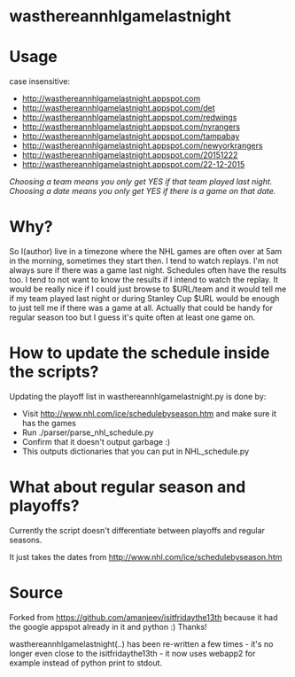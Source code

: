 wasthereannhlgamelastnight
==========================

Usage
=====

case insensitive:  

 * http://wasthereannhlgamelastnight.appspot.com
 * http://wasthereannhlgamelastnight.appspot.com/det
 * http://wasthereannhlgamelastnight.appspot.com/redwings
 * http://wasthereannhlgamelastnight.appspot.com/nyrangers
 * http://wasthereannhlgamelastnight.appspot.com/tampabay
 * http://wasthereannhlgamelastnight.appspot.com/newyorkrangers
 * http://wasthereannhlgamelastnight.appspot.com/20151222
 * http://wasthereannhlgamelastnight.appspot.com/22-12-2015

*Choosing a team means you only get YES if that team played last night.*
*Choosing a date means you only get YES if there is a game on _that_ date.*

Why?
====

So I(author) live in a timezone where the NHL games are often over at 5am in the morning, sometimes they start then. I tend to watch replays. I'm not always sure if there was a game last night. Schedules often have the results too. I tend to not want to know the results if I intend to watch the replay. It would be really nice if I could just browse to $URL/team and it would tell me if my team played last night or during Stanley Cup $URL would be enough to just tell me if there was a game at all. Actually that could be handy for regular season too but I guess it's quite often at least one game on.

How to update the schedule inside the scripts?
====

Updating the playoff list in wasthereannhlgamelastnight.py is done by:

 - Visit http://www.nhl.com/ice/schedulebyseason.htm and make sure it has the games
 - Run ./parser/parse_nhl_schedule.py
 - Confirm that it doesn't output garbage :)
 - This outputs dictionaries that you can put in NHL_schedule.py

What about regular season and playoffs?
==================================================

Currently the script doesn't differentiate between playoffs and regular seasons.

It just takes the dates from http://www.nhl.com/ice/schedulebyseason.htm

Source
======

Forked from https://github.com/amanjeev/isitfridaythe13th because it had the google appspot already in it and python :) Thanks!

wasthereannhlgamelastnight(..) has been re-written a few times - it's no longer even close to the isitfridaythe13th - it now uses webapp2 for example instead of python print to stdout.
